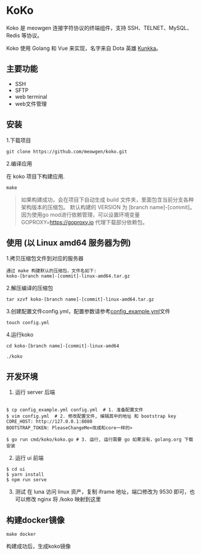 
# KoKo

Koko 是 meowgen 连接字符协议的终端组件，支持 SSH、TELNET、MySQL、Redis 等协议。

Koko 使用 Golang 和 Vue 来实现，名字来自 Dota 英雄 [Kunkka](https://www.dota2.com.cn/hero/kunkka)。

## 主要功能


- SSH
- SFTP
- web terminal
- web文件管理


## 安装

1.下载项目

```shell
git clone https://github.com/meowgen/koko.git
```

2.编译应用

在 koko 项目下构建应用.
```shell
make
```
> 如果构建成功，会在项目下自动生成 build 文件夹，里面包含当前分支各种架构版本的压缩包。
默认构建的 VERSION 为 [branch name]-[commit]。
因为使用go mod进行依赖管理，可以设置环境变量 GOPROXY=https://goproxy.io 代理下载部分依赖包。

## 使用 (以 Linux amd64 服务器为例)

1.拷贝压缩包文件到对应的服务器

```
通过 make 构建默认的压缩包，文件名如下: 
koko-[branch name]-[commit]-linux-amd64.tar.gz
```

2.解压编译的压缩包
```shell
tar xzvf koko-[branch name]-[commit]-linux-amd64.tar.gz
```

3.创建配置文件config.yml，配置参数请参考[config_example.yml](https://github.com/meowgen/koko/blob/master/config_example.yml)文件
```shell
touch config.yml
```

4.运行koko
```shell
cd koko-[branch name]-[commit]-linux-amd64

./koko
```


## 开发环境

1. 运行 server 后端

```shell

$ cp config_example.yml config.yml  # 1. 准备配置文件
$ vim config.yml  # 2. 修改配置文件, 编辑其中的地址 和 bootstrap key
CORE_HOST: http://127.0.0.1:8080
BOOTSTRAP_TOKEN: PleaseChangeMe<改成和core一样的>

$ go run cmd/koko/koko.go # 3. 运行, 运行需要 go 如果没有，golang.org 下载安装
```


2. 运行 ui 前端

```shell
$ cd ui 
$ yarn install
$ npm run serve
```

3. 测试
在 luna 访问 linux 资产，复制 iframe 地址，端口修改为 9530 即可，也可以修改 nginx 将 /koko 映射到这里

## 构建docker镜像

```shell
make docker
```
构建成功后，生成koko镜像
